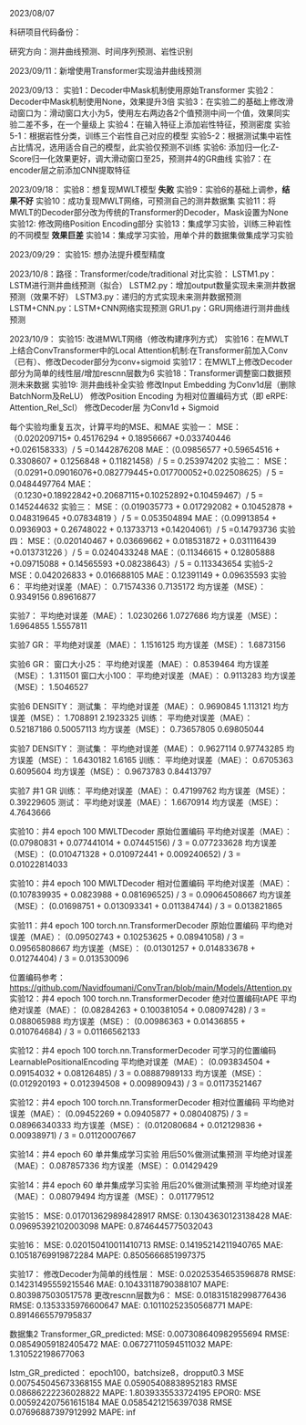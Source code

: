 2023/08/07

科研项目代码备份：

研究方向：测井曲线预测、时间序列预测、岩性识别

2023/09/11：新增使用Transformer实现油井曲线预测

2023/09/13：
实验1：Decoder中Mask机制使用原始Transformer
实验2：Decoder中Mask机制使用None，效果提升3倍
实验3：在实验二的基础上修改滑动窗口为：滑动窗口大小为5，使用左右两边各2个值预测中间一个值，效果同实验二差不多，在一个量级上
实验4：在输入特征上添加岩性特征，预测密度
实验5-1：根据岩性分类，训练三个岩性自己对应的模型
实验5-2：根据测试集中岩性占比情况，选用适合自己的模型，此实验仅预测不训练
实验6: 添加归一化:Z-Score归一化效果更好，调大滑动窗口至25，预测井4的GR曲线
实验7：在encoder层之前添加CNN提取特征

2023/09/18：
实验8：想复现MWLT模型 **失败**
实验9：实验6的基础上调参，**结果不好**
实验10：成功复现MWLT网络，可预测自己的测井数据集
实验11：将MWLT的Decoder部分改为传统的Transformer的Decoder，Mask设置为None
实验12: 修改网络Position Encoding部分
实验13：集成学习实验，训练三种岩性的不同模型  **效果巨差**
实验14：集成学习实验，用单个井的数据集做集成学习实验

2023/09/29：
实验15: 想办法提升模型精度

2023/10/8：路径：Transformer/code/traditional
对比实验：
LSTM1.py：LSTM进行测井曲线预测（拟合）
LSTM2.py：增加output数量实现未来测井数据预测（效果不好）
LSTM3.py：递归的方式实现未来测井数据预测
LSTM+CNN.py：LSTM+CNN网络实现预测
GRU1.py：GRU网络进行测井曲线预测

2023/10/9：
实验15: 改进MWLT网络（修改构建序列方式）
实验16：在MWLT上结合ConvTransformer中的Local Attention机制:在Transformer前加入Conv（已有）、修改Decoder部分为conv+sigmoid
实验17：在MWLT上修改Decoder部分为简单的线性层/增加rescnn层数为6
实验18：Transformer调整窗口数据预测未来数据
实验19: 测井曲线补全实验
        修改Input Embedding 为Conv1d层（删除BatchNorm及ReLU）
        修改Position Encoding 为相对位置编码方式（即 eRPE: Attention_Rel_Scl）
        修改Decoder层 为Conv1d + Sigmoid



每个实验均重复五次，计算平均的MSE、和MAE
实验一：
MSE：（0.020209715+ 0.45176294 + 0.18956667 +0.033740446 +0.026158333）/ 5 =0.1442876208
MAE：（0.09856577 +0.59654516 + 0.3308607 + 0.1256848 + 0.11821458）/ 5 = 0.253974202
实验二：
MSE：（0.0291+0.09016076+0.082779445+0.017700052+0.022508625）/ 5 = 0.0484497764
MAE：（0.1230+0.18922842+0.20687115+0.10252892+0.10459467）/ 5 = 0.145244632
实验三：
MSE：（0.019035773 + 0.017292082 + 0.10452878 + 0.048319645 +0.07834819 ）/ 5 = 0.053504894
MAE：（0.09913854 + 0.0936903 + 0.26748022 + 0.13733713 +0.14204061）/ 5 =0.14793736
实验四：
MSE：（0.020140467 + 0.03669662 + 0.018531872 + 0.031116439 +0.013731226 ）/ 5 = 0.0240433248
MAE：（0.11346615 + 0.12805888 +0.09715088 + 0.14565593 +0.08238643）/ 5 = 0.113343654
实验5-2
MSE：0.042026833 + 0.016688105
MAE：0.12391149 + 0.09635593
实验6：
平均绝对误差（MAE）： 0.71574336   0.7135172
均方误差（MSE）： 0.9349156  0.89616877

实验7：
平均绝对误差（MAE）： 1.0230266  1.0727686
均方误差（MSE）： 1.6964855  1.5557811
 
实验7 GR：
平均绝对误差（MAE）： 1.1516125
均方误差（MSE）： 1.6873156

实验6 GR：
窗口大小25：
平均绝对误差（MAE）： 0.8539464 
均方误差（MSE）： 1.311501
窗口大小100：
平均绝对误差（MAE）： 0.9113283
均方误差（MSE）： 1.5046527

实验6 DENSITY：
测试集：
平均绝对误差（MAE）： 0.9690845  1.113121
均方误差（MSE）： 1.708891  2.1923325
训练：
平均绝对误差（MAE）： 0.52187186  0.50057113
均方误差（MSE）： 0.73657805  0.69805044

实验7 DENSITY：
测试集：
平均绝对误差（MAE）： 0.9627114  0.97743285
均方误差（MSE）： 1.6430182  1.6165
训练：
平均绝对误差（MAE）： 0.6705363  0.6095604
均方误差（MSE）： 0.9673783  0.84413797

实验7 井1 GR
训练：
平均绝对误差（MAE）： 0.47199762
均方误差（MSE）： 0.39229605
测试：
平均绝对误差（MAE）： 1.6670914
均方误差（MSE）： 4.7643666

实验10：井4  epoch 100   MWLTDecoder  原始位置编码
平均绝对误差（MAE）： (0.07980831 + 0.077441014 + 0.07445156) / 3 = 0.077233628
均方误差（MSE）： (0.010471328 + 0.010972441 + 0.009240652) / 3 = 0.01022814033

实验10：井4  epoch 100   MWLTDecoder  相对位置编码
平均绝对误差（MAE）： (0.107839935 + 0.0823988 + 0.081696525) / 3 = 0.09064508667
均方误差（MSE）： (0.01698751 + 0.013093341 + 0.011384744) / 3 = 0.013821865

实验11：井4  epoch 100   torch.nn.TransformerDecoder 原始位置编码
平均绝对误差（MAE）： (0.09502743 + 0.10253625 + 0.08941058) / 3 = 0.09565808667
均方误差（MSE）： (0.01301257 + 0.014833678 + 0.01274404) / 3 = 0.013530096

位置编码参考：https://github.com/Navidfoumani/ConvTran/blob/main/Models/Attention.py
实验12：井4 epoch 100  torch.nn.TransformerDecoder  绝对位置编码tAPE
平均绝对误差（MAE）： (0.08284263 + 0.100381054 + 0.08097428) / 3 = 0.088065988
均方误差（MSE）： (0.00986363 + 0.01436855 + 0.010764684) / 3 = 0.01166562133

实验12：井4 epoch 100  torch.nn.TransformerDecoder  可学习的位置编码LearnablePositionalEncoding
平均绝对误差（MAE）： (0.093834504 + 0.09154032 + 0.08126485) / 3 = 0.08887989133
均方误差（MSE）： (0.012920193 + 0.012394508 + 0.009890943) / 3 = 0.01173521467

实验12：井4 epoch 100  torch.nn.TransformerDecoder  相对位置编码
平均绝对误差（MAE）： (0.09452269 + 0.09405877 + 0.08040875) / 3 = 0.08966340333
均方误差（MSE）： (0.012080684 + 0.012129836 + 0.00938971) / 3 = 0.01120007667

实验14：井4 epoch 60 单井集成学习实验   用后50%做测试集预测
平均绝对误差（MAE）： 0.087857336
均方误差（MSE）： 0.01429429

实验14：井4 epoch 60 单井集成学习实验   用后20%做测试集预测
平均绝对误差（MAE）： 0.08079494
均方误差（MSE）： 0.011779512

实验15：
MSE: 0.017013629898428917
RMSE: 0.13043630123138428
MAE: 0.09695392102003098
MAPE: 0.8746445775032043

实验16：
MSE: 0.020150410011410713
RMSE: 0.14195214211940765
MAE: 0.10518769919872284
MAPE: 0.8505666851997375

实验17：
修改Decoder为简单的线性层：
MSE: 0.02025354653596878
RMSE: 0.14231495559215546
MAE: 0.10433118790388107
MAPE: 0.8039875030517578
更改rescnn层数为6：
MSE: 0.018315182998776436
RMSE: 0.1353335976600647
MAE: 0.10110252350568771
MAPE: 0.8914665579795837


数据集2
Transformer_GR_predicted:
MSE: 0.007308640982955694
RMSE: 0.08549059182405472
MAE: 0.06727110594511032
MAPE: 1.310522198677063


lstm_GR_predicted：
epoch100，batchsize8，dropput0.3
MSE 0.007545045673368155
MAE 0.05905408838952183
RMSE 0.08686222236028822
MAPE: 1.8039335533724195
EPOR0:
MSE 0.005924207561615184
MAE 0.05854212156397038
RMSE 0.07696887397912992
MAPE: inf

